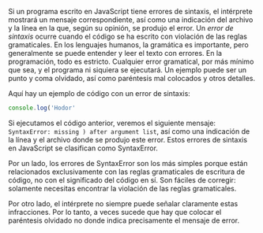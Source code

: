 
Si un programa escrito en JavaScript tiene errores de sintaxis, el intérprete mostrará un mensaje correspondiente, así como una indicación del archivo y la línea en la que, según su opinión, se produjo el error. Un *error de sintaxis* ocurre cuando el código se ha escrito con violación de las reglas gramaticales. En los lenguajes humanos, la gramática es importante, pero generalmente se puede entender y leer el texto con errores. En la programación, todo es estricto. Cualquier error gramatical, por más mínimo que sea, y el programa ni siquiera se ejecutará. Un ejemplo puede ser un punto y coma olvidado, así como paréntesis mal colocados y otros detalles.

Aquí hay un ejemplo de código con un error de sintaxis:

```javascript
console.log('Hodor'
```

Si ejecutamos el código anterior, veremos el siguiente mensaje: `SyntaxError: missing ) after argument list`, así como una indicación de la línea y el archivo donde se produjo este error. Estos errores de sintaxis en JavaScript se clasifican como SyntaxError.

Por un lado, los errores de SyntaxError son los más simples porque están relacionados exclusivamente con las reglas gramaticales de escritura de código, no con el significado del código en sí. Son fáciles de corregir: solamente necesitas encontrar la violación de las reglas gramaticales.

Por otro lado, el intérprete no siempre puede señalar claramente estas infracciones. Por lo tanto, a veces sucede que hay que colocar el paréntesis olvidado no donde indica precisamente el mensaje de error.
